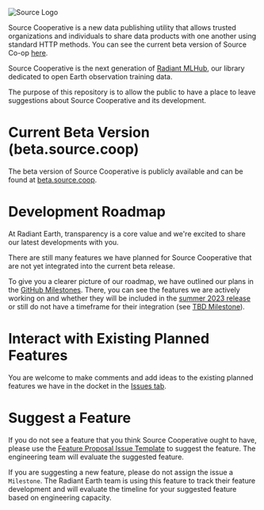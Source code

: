 ![Source Logo](https://github.com/radiantearth/radiant.earth-site-internal/blob/b40fcede970489c6e4e25bf6c275195a92baecb0/themes/etch/static/img/source-logotype.svg)

Source Cooperative is a new data publishing utility that allows trusted organizations and individuals to share data products with one another using standard HTTP methods. You can see the current beta version of Source Co-op [here](https://beta.source.coop/).

Source Cooperative is the next generation of [Radiant MLHub](https://mlhub.earth/), our library dedicated to open Earth observation training data.

The purpose of this repository is to allow the public to have a place to leave suggestions about Source Cooperative and its development. 

# Current Beta Version (beta.source.coop)

The beta version of Source Cooperative is publicly available and can be found at [beta.source.coop](https://beta.source.coop/). 

# Development Roadmap 

At Radiant Earth, transparency is a core value and we're excited to share our latest developments with you.

There are still many features we have planned for Source Cooperative that are not yet integrated into the current beta release. 

To give you a clearer picture of our roadmap, we have outlined our plans in the [GitHub Milestones](https://github.com/radiantearth/source-cooperative/milestones). There, you can see the features we are actively working on and whether they will be included in the [summer 2023 release](https://github.com/radiantearth/source-cooperative/milestone/1) or still do not have a timeframe for their integration (see [TBD Milestone](https://github.com/radiantearth/source-cooperative/milestone/2)).

# Interact with Existing Planned Features

You are welcome to make comments and add ideas to the existing planned features we have in the docket in the [Issues tab](https://github.com/radiantearth/source-cooperative/issues). 

# Suggest a Feature

If you do not see a feature that you think Source Cooperative ought to have, please use the [Feature Proposal Issue Template](https://github.com/radiantearth/source-cooperative/issues/new/choose) to suggest the feature. The engineering team will evaluate the suggested feature.

If you are suggesting a new feature, please do not assign the issue a `Milestone`. The Radiant Earth team is using this feature to track their feature development and will evaluate the timeline for your suggested feature based on engineering capacity. 
